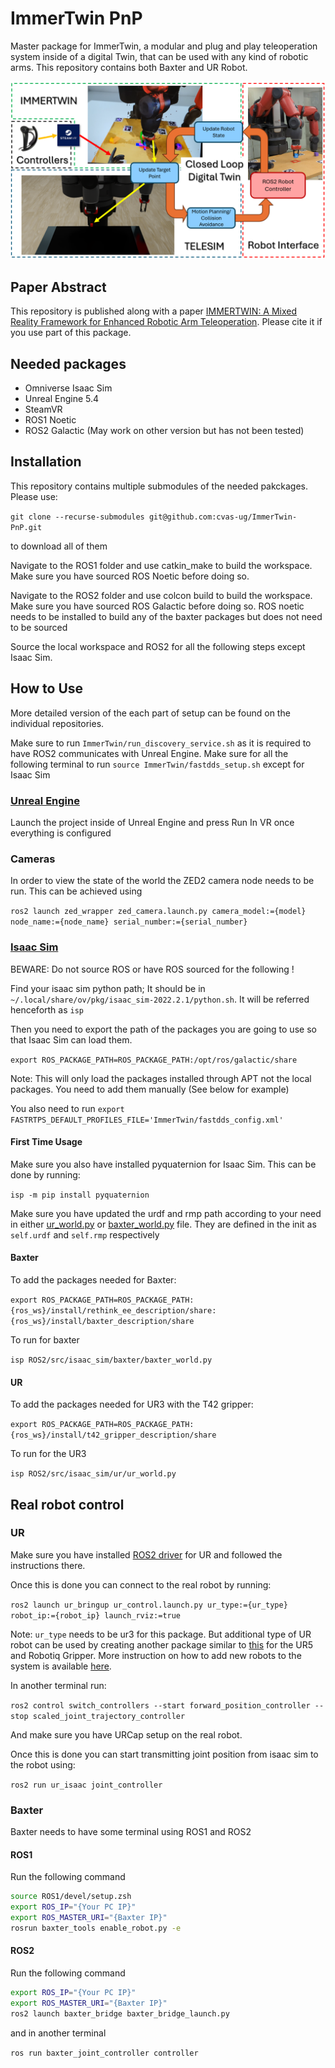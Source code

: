 # ImmerTwin PnP

Master package for ImmerTwin, a modular and plug and play teleoperation system inside of a digital Twin, that can be used with any kind of robotic arms. This repository contains both Baxter and UR Robot.

![docs/images/Immertwin.png](docs/images/Immertwin.png)

## Paper Abstract

This repository is published along with a paper [IMMERTWIN: A Mixed Reality Framework for Enhanced Robotic Arm Teleoperation](https://arxiv.org/abs/2409.08964). Please cite it if you use part of this package.

## Needed packages

- Omniverse Isaac Sim
- Unreal Engine 5.4
- SteamVR
- ROS1 Noetic
- ROS2 Galactic (May work on other version but has not been tested)

## Installation

This repository contains multiple submodules of the needed pakckages. Please use:

`git clone --recurse-submodules git@github.com:cvas-ug/ImmerTwin-PnP.git`

to download all of them

Navigate to the ROS1 folder and use catkin_make to build the workspace. Make sure you have sourced ROS Noetic before doing so.

Navigate to the ROS2 folder and use colcon build to build the workspace. Make sure you have sourced ROS Galactic before doing so. ROS noetic needs to be installed to build any of the baxter packages but does not need to be sourced

Source the local workspace and ROS2 for all the following steps except Isaac Sim.

## How to Use

More detailed version of the each part of setup can be found on the individual repositories.

Make sure to run `ImmerTwin/run_discovery_service.sh` as it is required to have ROS2 communicates with Unreal Engine. Make sure for all the following terminal to run `source ImmerTwin/fastdds_setup.sh` except for Isaac Sim

### [Unreal Engine](https://github.com/09ubberboy90/ImmerTwin/tree/main)

Launch the project inside of Unreal Engine and press Run In VR once everything is configured

### Cameras

In order to view the state of the world the ZED2 camera node needs to be run. This can be achieved using

`ros2 launch zed_wrapper zed_camera.launch.py camera_model:={model} node_name:={node_name} serial_number:={serial_number}`

### [Isaac Sim](https://github.com/09ubberboy90/telesim_isaac)

BEWARE: Do not source ROS or have ROS sourced for the following !

Find your isaac sim python path; It should be in `~/.local/share/ov/pkg/isaac_sim-2022.2.1/python.sh`. It will be referred henceforth as `isp`

Then you need to export the path of the packages you are going to use so that Isaac Sim can load them.

`export ROS_PACKAGE_PATH=ROS_PACKAGE_PATH:/opt/ros/galactic/share`

Note: This will only load the packages installed through APT not the local packages. You need to add them manually (See below for example)

You also need to run `export FASTRTPS_DEFAULT_PROFILES_FILE='ImmerTwin/fastdds_config.xml'`

#### First Time Usage

Make sure you also have installed pyquaternion for Isaac Sim. This can be done by running:

`isp -m pip install pyquaternion`

Make sure you have updated the urdf and rmp path according to your need in either [ur_world.py](ur3/ur_world.py) or [baxter_world.py](baxter/baxter_world.py) file. They are defined in the init as `self.urdf` and `self.rmp` respectively

#### Baxter

To add the packages needed for Baxter:

`export ROS_PACKAGE_PATH=ROS_PACKAGE_PATH:{ros_ws}/install/rethink_ee_description/share:{ros_ws}/install/baxter_description/share`

To run for baxter

`isp ROS2/src/isaac_sim/baxter/baxter_world.py`

#### UR

To add the packages needed for UR3 with the T42 gripper:

`export ROS_PACKAGE_PATH=ROS_PACKAGE_PATH:{ros_ws}/install/t42_gripper_description/share`

To run for the UR3

`isp ROS2/src/isaac_sim/ur/ur_world.py`

## Real robot control

### UR

Make sure you have installed [ROS2 driver](https://github.com/UniversalRobots/Universal_Robots_ROS2_Driver) for UR and followed the instructions there.

Once this is done you can connect to the real robot by running:

`ros2 launch ur_bringup ur_control.launch.py ur_type:={ur_type} robot_ip:={robot_ip} launch_rviz:=true`

Note: `ur_type` needs to be ur3 for this package. But additional type of UR robot can be used by creating another package similar to [this](https://github.com/09ubberboy90/ur_robotiq) for the UR5 and Robotiq Gripper. More instruction on how to add new robots to the system is available [here](https://github.com/09ubberboy90/telesim_isaac/blob/master/README.md#adding-new-robots).

In another terminal run:

`ros2 control switch_controllers --start forward_position_controller --stop scaled_joint_trajectory_controller`

And make sure you have URCap setup on the real robot.

Once this is done you can start transmitting joint position from isaac sim to the robot using:

`ros2 run ur_isaac joint_controller`

### Baxter

Baxter needs to have some terminal using ROS1 and ROS2

#### ROS1

Run the following command

``` sh
source ROS1/devel/setup.zsh
export ROS_IP="{Your PC IP}"
export ROS_MASTER_URI="{Baxter IP}"
rosrun baxter_tools enable_robot.py -e
```

#### ROS2

Run the following command

```sh
export ROS_IP="{Your PC IP}"
export ROS_MASTER_URI="{Baxter IP}"
ros2 launch baxter_bridge baxter_bridge_launch.py
```

and in another terminal

`ros run baxter_joint_controller controller`
